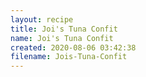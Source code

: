 ```yaml
---
layout: recipe
title: Joi's Tuna Confit
name: Joi's Tuna Confit
created: 2020-08-06 03:42:38
filename: Jois-Tuna-Confit
---
```

